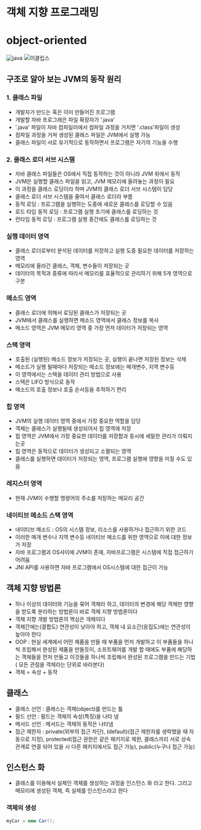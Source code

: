 # 객체 지향 프로그래밍
# object-oriented

![java](https://github.com/networkSorcerer/object-oriented/assets/155520035/d221aef6-d3a1-4c48-903e-a69f7aea2e05)
![이클립스](https://github.com/networkSorcerer/object-oriented/assets/155520035/57fdd3ab-4790-4813-9742-5c8c5d0fdfef)

## 구조로 알아 보는 JVM의 동작 원리

### 1. 클래스 파일 
- 개발자가 만드는 혹은 이미 만들어진 프로그램
- 개발할 자바 프로그래은 파일 확장자가 '.java'
- '.java' 파일이 자바 컴파일러에서 컴파일 과정을 거치면 '.class'파일이 생성
- 컴파일 과정을 거쳐 생성된 클래스 파일은 JVM에서 실행 가능
- 클래스 파일이 서로 유기적으로 동작하면서 프로그램은 자기의 기능을 수행

### 2. 클래스 로더 서브 시스템
- 자바 클래스 파일들은 OS에서 직접 동작하는 것이 아니라 JVM 위에서 동작
- JVM은 실행할 클래스 파일을 읽고, JVM 메모리에 올려놓는 과정이 필요
- 이 과정을 클래스 로딩이라 하며 JVM의 클래스 로더 서브 시스템이 담당
- 클래스 로더 서브 시스템을 줄여서 클래스 로더라 부름
- 동적 로딩 : 프로그램을 실행하는 도중에 새로운 클래스를 로딩할 수 있음
- 로드 타임 동적 로딩 : 프로그램 실행 초기에 클래스를 로딩하는 것
- 런타임 동적 로딩 : 프로그램 실행 중간에도 클래스를 로딩하는 것

### 실행 데이터 영역
- 클래스 로더로부터 분석된 데이터를 저장하고 실행 도중 필요한 데이터를 저장하는 영역
- 메모리에 올라간 클래스, 객체, 변수들이 저장되는 곳
- 데이터의 목적과 종류에 따라서 메모리를 효율적으로 관리하기 위해 5개 영역으로 구분

### 메소드 영역
- 클래스 로더에 의해서 로딩된 클래스가 저장되는 곳
- JVM에서 클래스를 실행하면 메소드 영역에서 클래스 정보를 복사
- 메소드 영역은 JVM 메모리 영역 중 가장 먼저 데이터가 저장되는 영역

### 스택 영역
- 호출된 (실행된) 메소드 정보가 저장되는 곳, 실행이 끝나면 저장된 정보는 삭제
- 메소드가 실행 될때마다 저장되는 메소드 정보에는 매개변수, 지역 변수등
- 이 영역에서는 스택을 데이터 관리 방법으로 사용
- 스택은 LIFO 방식으로 동작
- 메소드의 호출 정보나 호출 순서등을 추적하기 편리

### 힙 영역
- JVM의 실행 데이터 영역 중에서 가장 중요한 역할을 담당
- 객체는 클래스가 실행될때 생성되어서 힙 영역에 저장
- 힙 영역은 JVM에서 가장 중요한 데이터를 저장함과 동시에 세밀한 관리가 이뤄지는곳
- 힙 영역은 동적으로 데이터가 생성되고 소멸되는 영역
- 클래스를 실행하면 데이터가 저장되는 영역, 프로그램 실행에 영향을 미칠 수도 있음

### 레지스터 영역
- 현재 JVM이 수행할 명령어의 주소를 저장하는 메모리 공간

### 네이티브 메소드 스택 영역
- 네이티브 메소드 : OS의 시스템 정보, 리소스를 사용하거나 접근하기 위한 코드
- 이러한 매개 변수나 지역 변수등 네이티브 메소드를 위한 영역으로 이에 대한 정보가 저장
- 자바 프로그램과 OS사이에 JVM이 존재, 자바프로그램은 시스템에 직접 접근하기 어려움
- JNI API를 사용하면 자바 프로그램에서 OS시스템에 대한 접근이 가능

## 객체 지향 방법론
- 하나 이상의 데이터와 기능을 묶어 객체라 하고, 데이터의 변경에 해당 객체만 영향을 받도록 분리하는 방법론이 바로 객체 지향 방법론이다
- 객체 지향 개발 방법론의 핵심은 개체이다
- 객체간에는(결합도) 연관성이 낮아야 하고, 객체 내 요소간(응집도)에는 연관성이 높아야 한다
- OOP : 현실 세계에서 어떤 제품을 만들 때 부품을 먼저 개발하고 이 부품들을 하나씩 조립해서 완성된 제품을 만들듯이, 소프트웨어를 개발 할 때에도 부품에 해당하는 객체들을 먼저 만들고 이것들을 하나씩 조립해서 완성된 프로그램을 만드는 기법( 모든 관점을 객체라는 단위로 바라본다)
- 객체 = 속성 + 동작

## 클래스
- 클래스 선언 : 클래스는 객체(object)를 만드는 틀
- 필드 선언 : 필드는 객체의 속성(특징)을 나타 냄
- 메서드 선언 : 메서드는 객체의 동작은 나타냄
- 접근 제한자 : private(외부의 접근 차단), (default)(접근 제한자를 생략했을 때 자동으로 지정), protected(접근 권한은 같은 패키지로 제한, 클래스끼리 서로 상속 관계로 연결 되어 있을 시 다른 패키지에서도 접근 가능), public(누구나 접근 가능)

## 인스턴스 화
- 클래스를 이용해서 실제인 객체를 생성하는 과정을 인스턴스 화 라고 한다. 그리고 메모리에 생성된 객체, 즉 실체를 인스턴스라고 한다
### 객체의 생성
```java
myCar = new Car();
```
